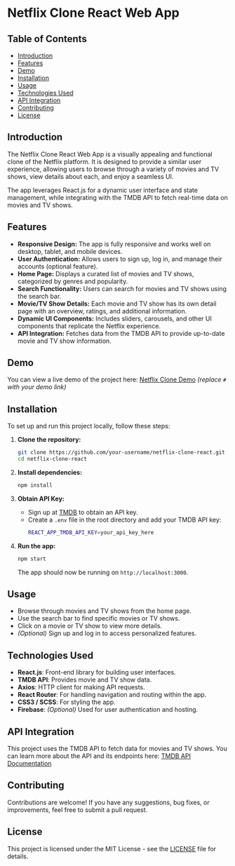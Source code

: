 # Netflix Clone React Web App

## Table of Contents
- [Introduction](#introduction)
- [Features](#features)
- [Demo](#demo)
- [Installation](#installation)
- [Usage](#usage)
- [Technologies Used](#technologies-used)
- [API Integration](#api-integration)
- [Contributing](#contributing)
- [License](#license)

## Introduction
The Netflix Clone React Web App is a visually appealing and functional clone of the Netflix platform. It is designed to provide a similar user experience, allowing users to browse through a variety of movies and TV shows, view details about each, and enjoy a seamless UI.

The app leverages React.js for a dynamic user interface and state management, while integrating with the TMDB API to fetch real-time data on movies and TV shows.

## Features
- **Responsive Design:** The app is fully responsive and works well on desktop, tablet, and mobile devices.
- **User Authentication:** Allows users to sign up, log in, and manage their accounts (optional feature).
- **Home Page:** Displays a curated list of movies and TV shows, categorized by genres and popularity.
- **Search Functionality:** Users can search for movies and TV shows using the search bar.
- **Movie/TV Show Details:** Each movie and TV show has its own detail page with an overview, ratings, and additional information.
- **Dynamic UI Components:** Includes sliders, carousels, and other UI components that replicate the Netflix experience.
- **API Integration:** Fetches data from the TMDB API to provide up-to-date movie and TV show information.

## Demo
You can view a live demo of the project here: [Netflix Clone Demo](#) *(replace `#` with your demo link)*

## Installation
To set up and run this project locally, follow these steps:

1. **Clone the repository:**
    ```bash
    git clone https://github.com/your-username/netflix-clone-react.git
    cd netflix-clone-react
    ```

2. **Install dependencies:**
    ```bash
    npm install
    ```

3. **Obtain API Key:**
   - Sign up at [TMDB](https://www.themoviedb.org/) to obtain an API key.
   - Create a `.env` file in the root directory and add your TMDB API key:
     ```bash
     REACT_APP_TMDB_API_KEY=your_api_key_here
     ```

4. **Run the app:**
    ```bash
    npm start
    ```
   The app should now be running on `http://localhost:3000`.

## Usage
- Browse through movies and TV shows from the home page.
- Use the search bar to find specific movies or TV shows.
- Click on a movie or TV show to view more details.
- *(Optional)* Sign up and log in to access personalized features.

## Technologies Used
- **React.js**: Front-end library for building user interfaces.
- **TMDB API**: Provides movie and TV show data.
- **Axios**: HTTP client for making API requests.
- **React Router**: For handling navigation and routing within the app.
- **CSS3 / SCSS**: For styling the app.
- **Firebase**: *(Optional)* Used for user authentication and hosting.

## API Integration
This project uses the TMDB API to fetch data for movies and TV shows. You can learn more about the API and its endpoints here: [TMDB API Documentation](https://developers.themoviedb.org/3)

## Contributing
Contributions are welcome! If you have any suggestions, bug fixes, or improvements, feel free to submit a pull request.

## License
This project is licensed under the MIT License - see the [LICENSE](LICENSE) file for details.
